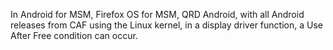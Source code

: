 In Android for MSM, Firefox OS for MSM, QRD Android, with all Android releases from CAF using the Linux kernel, in a display driver function, a Use After Free condition can occur.